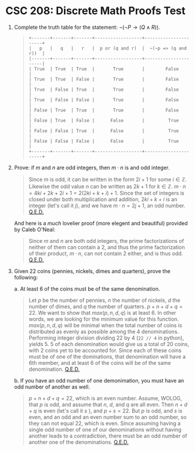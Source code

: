 # CSC 208: Discrete Math Proofs Test

1. Complete the truth table for the statement:
   $\lnot (\lnot P \rightarrow (Q \land R))$.

   > ```
   > +-------+-------+-------+------------------+----------------------+
   > |   p   |   q   |   r   |  p or (q and r)  |  ~(~p => (q and r))  |
   > |-------+-------+-------+------------------+----------------------|
   > | True  | True  | True  |       True       |        False         |
   > | True  | True  | False |       True       |        False         |
   > | True  | False | True  |       True       |        False         |
   > | True  | False | False |       True       |        False         |
   > | False | True  | True  |       True       |        False         |
   > | False | True  | False |      False       |         True         |
   > | False | False | True  |      False       |         True         |
   > | False | False | False |      False       |         True         |
   > +-------+-------+-------+------------------+----------------------+
   > ```


2. Prove: if $m$ and $n$ are odd integers, then $m \cdot n$ is and odd integer.

   > Since $m$ is odd, it can be written in the form $2i + 1$ for some
   > $i \in \mathbb{Z}$. Likewise the odd value $n$ can be written as
   > $2k + 1$ for $k \in \mathbb{Z}$.
   > $m \cdot n = 4ki + 2k + 2i + 1 = 2(2ki + k + i) + 1$. Since the set of
   > integers is closed under both multiplication and addition,
   > $2ki + k + i$ is an integer (let's call it $j$), and we have
   > $m \cdot n = 2j + 1$, an odd number.
   > [Q.E.D.](https://en.wikipedia.org/wiki/Q.E.D.)

   And here is a *much* lovelier proof (more elegent and beautiful) provided by
   Caleb O'Neal:

   > Since $m$ and $n$ are both odd integers, the prime factorizations of
   > neither of them can contain a $2$, and thus the prime factorization of
   > their product, $m \cdot n$, can not contain $2$ either, and is thus odd.
   > [Q.E.D.](https://en.wikipedia.org/wiki/Q.E.D.)


3. Given 22 coins (pennies, nickels, dimes and quarters), prove the following:

   a. At least 6 of the coins must be of the same denomination.

      > Let $p$ be the number of pennies, $n$ the number of nickels,
      > $d$ the number of dimes, and $q$ the number of quarters.
      > $p + n + d + q = 22$. We want to show that $max(p, n, d, q)$ is at
      > least $6$. In other words, we are looking for the minimum value for
      > this function.  $max(p, n, d, q)$ will be minimal when the total
      > number of coins is distributed as evenly as possible among the
      > $4$ denominations.  Performing integer division dividing $22$ by
      > $4$ (``22 // 4`` in python), yields $5$. $5$ of each denomination would
      > give us a total of $20$ coins, with $2$ coins yet to be accounted for.
      > Since each of these coins must be of one of the dominations, that
      > denomination will have a $6\text{th}$ member, and at least $6$ of the
      > coins will be of the same denomination.
      > [Q.E.D.](https://en.wikipedia.org/wiki/Q.E.D.)

   b. If you have an odd number of one demonimation, you must have an odd
      number of another as well.

      > $p + n + d + q = 22$, which is an even number.  Assume, WOLOG, that
      > $p$ is odd, and assume that $n$, $d$, and $q$ are all even. Then
      > $n + d + q$ is even (let's call it $s$ ), and $p + s = 22$. But
      > $p$ is odd, and $s$ is even, and an odd and an even number sum to an
      > odd number, so they can not equal $22$, which is even. Since assuming
      > having a single odd number of one of our denominations without having
      > another leads to a contradiction, there must be an odd number of
      > another one of the denominations.
      > [Q.E.D.](https://en.wikipedia.org/wiki/Q.E.D.)
